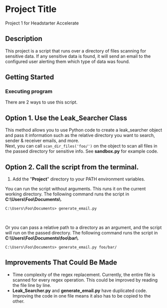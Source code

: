 # Project Title

Project 1 for Headstarter Accelerate

## Description

This project is a script that runs over a directory of files scanning for sensitive data. If any sensitive data is found, it will send an email to the configured user alerting them which type of data was found.

## Getting Started

### Executing program

There are 2 ways to use this script. 

## Option 1. Use the Leak_Searcher Class
This method allows you to use Python code to create a leak_searcher object and pass it information such as the relative directory you want to search, sender & receiver emails, and more. <br/>
Next, you can call `scan_dir_files('foo/')` on the object to scan all files in the passed directory for sensitive info. See **sandbox.py** for example code.

## Option 2. Call the script from the terminal.
1. Add the "**Project**" directory to your PATH environment variables.

You can run the script without arguments. This runs it on the current working directory. The following command runs the script in **C:\Users\Foo\Documents\\**.
```
C:\Users\Foo\Documents> generate_email.py
```

<br/>

Or you can pass a relative path to a directory as an argument, and the script will run on the passed directory. The following command runs the script in **C:\Users\Foo\Documents\foo\bar\\**.
```
C:\Users\Foo\Documents> generate_email.py foo/bar/
```

## Improvements That Could Be Made
* Time complexity of the regex replacement. Currently, the entire file is scanned for every regex operation. This could be improved by reading the file line by line.
* **Leak_Searcher.py** and **generate_email.py** have duplicated code. Improving the code in one file means it also has to be copied to the other.